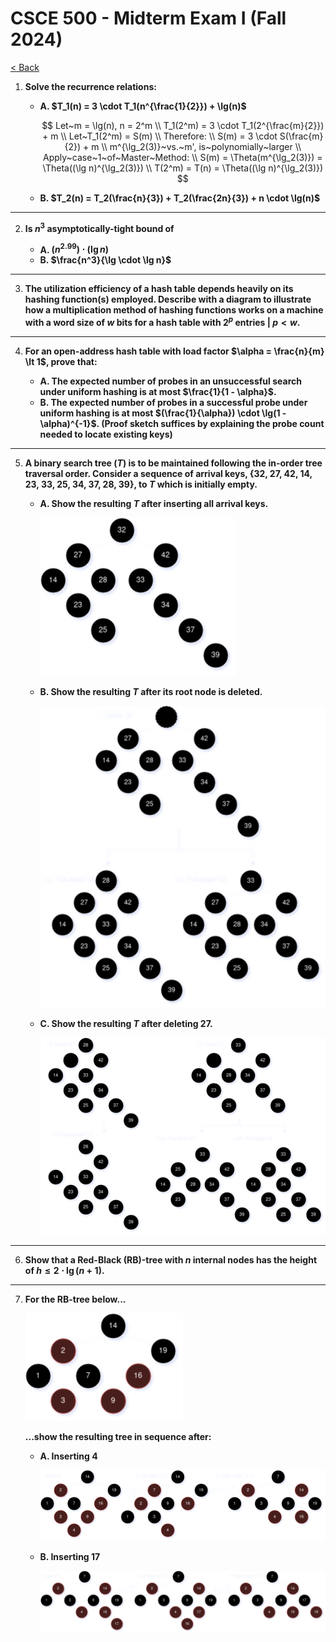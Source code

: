 # CSCE 500 - Midterm Exam I (Fall 2024)
[< Back](../toc.md)

1. **Solve the recurrence relations:**

    * **A. $T_1(n) = 3 \cdot T_1(n^{\frac{1}{2}}) + \lg(n)$**

        $$
        Let~m = \lg(n), n = 2^m                                     \\
        T_1(2^m) = 3 \cdot T_1(2^{\frac{m}{2}}) + m                 \\
        Let~T_1(2^m) = S(m)                                         \\
        Therefore:                                                  \\
        S(m) = 3 \cdot S(\frac{m}{2}) + m                           \\
        m^{\lg_2(3)}~vs.~m', is~polynomially~larger                 \\
        Apply~case~1~of~Master~Method:                              \\
        S(m) = \Theta(m^{\lg_2(3)}) = \Theta((\lg n)^{\lg_2(3)})    \\
        T(2^m) = T(n) = \Theta((\lg n)^{\lg_2(3)})
        $$

    * **B. $T_2(n) = T_2(\frac{n}{3}) + T_2(\frac{2n}{3}) + n \cdot \lg(n)$**

---

2. **Is $n^3$ asymptotically-tight bound of**

    * **A. $(n^{2.99}) \cdot (\lg n)$**
    * **B. $\frac{n^3}{\lg \cdot \lg n}$**

---

3. **The utilization efficiency of a hash table depends heavily on its hashing function(s) employed. Describe with a diagram to illustrate how a multiplication method of hashing functions works on a machine with a word size of $w$ bits for a hash table with $2^p$ entries | $p \lt w$.**

---

4. **For an open-address hash table with load factor $\alpha = \frac{n}{m} \lt 1$, prove that:**

    * **A. The expected number of probes in an unsuccessful search under uniform hashing is at most $\frac{1}{1 - \alpha}$.**
    * **B. The expected number of probes in a successful probe under uniform hashing is at most $(\frac{1}{\alpha}) \cdot \lg(1 - \alpha)^{-1}$. (Proof sketch suffices by explaining the probe count needed to locate existing keys)**

---

5. **A binary search tree ($T$) is to be maintained following the in-order tree traversal order. Consider a sequence of arrival keys, {32, 27, 42, 14, 23, 33, 25, 34, 37, 28, 39}, to $T$ which is initially empty.**

    * **A. Show the resulting $T$ after inserting all arrival keys.**

        <img src="../images/CSCE500-MidtermI-Fall2024-5a.png">

    * **B. Show the resulting $T$ after its root node is deleted.**

        <img src="../images/CSCE500-MidtermI-Fall2024-5b.png">
    
    * **C. Show the resulting $T$ after deleting 27.**

        <img src="../images/CSCE500-MidtermI-Fall2024-5c.png">

---

6. **Show that a Red-Black (RB)-tree with $n$ internal nodes has the height of $h \le 2 \cdot \lg(n + 1)$.**

---

7. **For the RB-tree below...**

    <img src="../images/CSCE500-MidtermI-Fall2024-7.png">

    **...show the resulting tree in sequence after:**

    * **A. Inserting 4**

        <img src="../images/CSCE500-MidtermI-Fall2024-7a.png">

    * **B. Inserting 17**

        <img src="../images/CSCE500-MidtermI-Fall2024-7b.png">